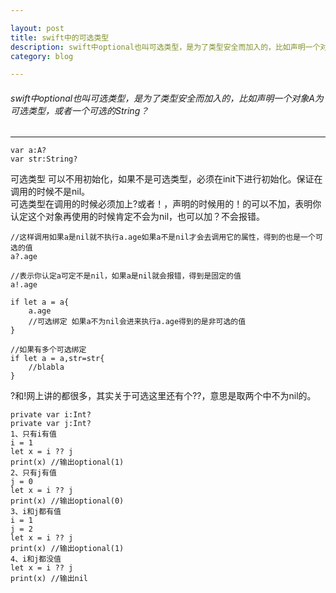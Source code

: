 ```yaml
---

layout: post
title: swift中的可选类型
description: swift中optional也叫可选类型，是为了类型安全而加入的，比如声明一个对象A为可选类型，或者一个可选的String？.....
category: blog

---
```

###### swift中optional也叫可选类型，是为了类型安全而加入的，比如声明一个对象A为可选类型，或者一个可选的String？
___
    var a:A?
    var str:String?

可选类型 可以不用初始化，如果不是可选类型，必须在init下进行初始化。保证在调用的时候不是nil。  
可选类型在调用的时候必须加上?或者！，声明的时候用的！的可以不加，表明你认定这个对象再使用的时候肯定不会为nil，也可以加？不会报错。

    //这样调用如果a是nil就不执行a.age如果a不是nil才会去调用它的属性，得到的也是一个可选的值
    a?.age

    //表示你认定a可定不是nil，如果a是nil就会报错，得到是固定的值
    a!.age

    if let a = a{
        a.age
        //可选绑定 如果a不为nil会进来执行a.age得到的是非可选的值
    }

    //如果有多个可选绑定
    if let a = a,str=str{
        //blabla
    }


?和!网上讲的都很多，其实关于可选这里还有个??，意思是取两个中不为nil的。

    private var i:Int?
    private var j:Int?
    1、只有i有值
    i = 1
    let x = i ?? j
    print(x) //输出optional(1)
    2、只有j有值
    j = 0
    let x = i ?? j
    print(x) //输出optional(0)
    3、i和j都有值
    i = 1
    j = 2
    let x = i ?? j
    print(x) //输出optional(1)
    4、i和j都没值
    let x = i ?? j
    print(x) //输出nil

